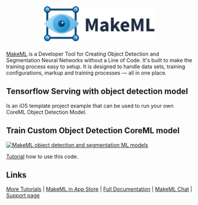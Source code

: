 <h1 align="center">
<img src="images/logo_vector.svg" width=300px href="https://makeml.app?from=github_potato_weigher" alt="tensorflow web server">
</h1>

[MakeML](https://makeml.app) is a Developer Tool for Creating Object Detection and Segmentation Neural Networks without a Line of Code. It's built to make the training process easy to setup. It is designed to handle data sets, training configurations, markup and training processes — all in one place.

## Tensorflow Serving with object detection model
Is an iOS template project example that can be used to run your own CoreML Object Detection Model.

## Train Custom Object Detection CoreML model
[![MakeML object detection and segmentation ML models](https://img.shields.io/static/v1?label=platform&message=macOS&color=blue)](https://makeml.app)

[Tutorial](https://makeml.app/tensorflow-serving) how to use this code.

## Links

[More Tutorials](https://makeml.app/tutorials?from=github_live_capture_object_detection) | [MakeML in App Store](https://apps.apple.com/us/app/makeml/id1469520792?mt=12) | [Full Documentation](https://makeml.app/docs/doc1?from=github_live_capture_object_detection) | [MakeML Chat](https://discordapp.com/invite/vgcG3Su) | [Support page](https://makeml.app/support?from=github_live_capture_object_detection)

